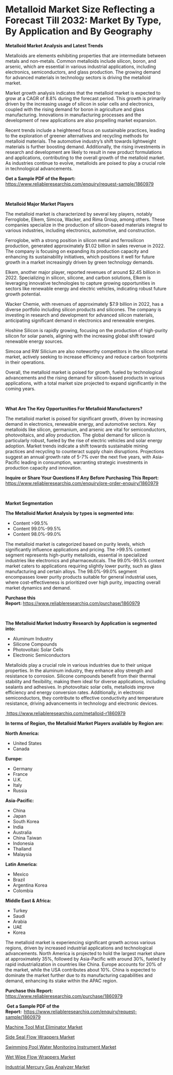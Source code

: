 <p><h1>Metalloid Market Size Reflecting a Forecast Till 2032: Market By Type, By Application and By Geography</h1></p><p><strong>Metalloid Market Analysis and Latest Trends</strong></p>
<p><p>Metalloids are elements exhibiting properties that are intermediate between metals and non-metals. Common metalloids include silicon, boron, and arsenic, which are essential in various industrial applications, including electronics, semiconductors, and glass production. The growing demand for advanced materials in technology sectors is driving the metalloid market. </p><p>Market growth analysis indicates that the metalloid market is expected to grow at a CAGR of 8.8% during the forecast period. This growth is primarily driven by the increasing usage of silicon in solar cells and electronics, coupled with the rising demand for boron in agriculture and glass manufacturing. Innovations in manufacturing processes and the development of new applications are also propelling market expansion.</p><p>Recent trends include a heightened focus on sustainable practices, leading to the exploration of greener alternatives and recycling methods for metalloid materials. The automotive industry’s shift towards lightweight materials is further boosting demand. Additionally, the rising investments in research and development are likely to result in new product formulations and applications, contributing to the overall growth of the metalloid market. As industries continue to evolve, metalloids are poised to play a crucial role in technological advancements.</p></p>
<p><strong>Get a Sample PDF of the Report:&nbsp;</strong> <a href="https://www.reliableresearchiq.com/enquiry/request-sample/1860979?utm_campaign=1137&utm_medium=2&utm_source=Github&utm_content=ia&utm_term=28022025&utm_id=metalloid">https://www.reliableresearchiq.com/enquiry/request-sample/1860979</a></p>
<p>&nbsp;</p>
<p><strong>Metalloid Major Market Players</strong></p>
<p><p>The metalloid market is characterized by several key players, notably Ferroglobe, Elkem, Simcoa, Wacker, and Rima Group, among others. These companies specialize in the production of silicon-based materials integral to various industries, including electronics, automotive, and construction.</p><p>Ferroglobe, with a strong position in silicon metal and ferrosilicon production, generated approximately $1.02 billion in sales revenue in 2022. The company is focusing on expanding its production capacity and enhancing its sustainability initiatives, which positions it well for future growth in a market increasingly driven by green technology demands.</p><p>Elkem, another major player, reported revenues of around $2.45 billion in 2022. Specializing in silicon, silicone, and carbon solutions, Elkem is leveraging innovative technologies to capture growing opportunities in sectors like renewable energy and electric vehicles, indicating robust future growth potential.</p><p>Wacker Chemie, with revenues of approximately $7.9 billion in 2022, has a diverse portfolio including silicon products and silicones. The company is investing in research and development for advanced silicon materials, anticipating significant demand in electronics and renewable energies.</p><p>Hoshine Silicon is rapidly growing, focusing on the production of high-purity silicon for solar panels, aligning with the increasing global shift toward renewable energy sources.</p><p>Simcoa and RW Silicium are also noteworthy competitors in the silicon metal market, actively seeking to increase efficiency and reduce carbon footprints in their operations.</p><p>Overall, the metalloid market is poised for growth, fueled by technological advancements and the rising demand for silicon-based products in various applications, with a total market size projected to expand significantly in the coming years.</p></p>
<p>&nbsp;</p>
<p><strong>What Are The Key Opportunities For Metalloid Manufacturers?</strong></p>
<p><p>The metalloid market is poised for significant growth, driven by increasing demand in electronics, renewable energy, and automotive sectors. Key metalloids like silicon, germanium, and arsenic are vital for semiconductors, photovoltaics, and alloy production. The global demand for silicon is particularly robust, fueled by the rise of electric vehicles and solar energy adoption. Market trends indicate a shift towards sustainable mining practices and recycling to counteract supply chain disruptions. Projections suggest an annual growth rate of 5-7% over the next five years, with Asia-Pacific leading in consumption, warranting strategic investments in production capacity and innovation.</p></p>
<p><strong>Inquire or Share Your Questions If Any Before Purchasing This Report:</strong> <a href="https://www.reliableresearchiq.com/enquiry/pre-order-enquiry/1860979?utm_campaign=1137&utm_medium=2&utm_source=Github&utm_content=ia&utm_term=28022025&utm_id=metalloid">https://www.reliableresearchiq.com/enquiry/pre-order-enquiry/1860979</a></p>
<p>&nbsp;</p>
<p><strong>Market Segmentation</strong></p>
<p><strong>The Metalloid Market Analysis by types is segmented into:</strong></p>
<p><ul><li>Content >99.5%</li><li>Content 99.0%-99.5%</li><li>Content 98.0%-99.0%</li></ul></p>
<p><p>The metalloid market is categorized based on purity levels, which significantly influence applications and pricing. The >99.5% content segment represents high-purity metalloids, essential in specialized industries like electronics and pharmaceuticals. The 99.0%-99.5% content market caters to applications requiring slightly lower purity, such as glass manufacturing and certain alloys. The 98.0%-99.0% segment encompasses lower purity products suitable for general industrial uses, where cost-effectiveness is prioritized over high purity, impacting overall market dynamics and demand.</p></p>
<p><strong>Purchase this Report:&nbsp;</strong><a href="https://www.reliableresearchiq.com/purchase/1860979?utm_campaign=1137&utm_medium=2&utm_source=Github&utm_content=ia&utm_term=28022025&utm_id=metalloid">https://www.reliableresearchiq.com/purchase/1860979</a></p>
<p>&nbsp;</p>
<p><strong>The Metalloid Market Industry Research by Application is segmented into:</strong></p>
<p><ul><li>Aluminum Industry</li><li>Silicone Compounds</li><li>Photovoltaic Solar Cells</li><li>Electronic Semiconductors</li></ul></p>
<p><p>Metalloids play a crucial role in various industries due to their unique properties. In the aluminum industry, they enhance alloy strength and resistance to corrosion. Silicone compounds benefit from their thermal stability and flexibility, making them ideal for diverse applications, including sealants and adhesives. In photovoltaic solar cells, metalloids improve efficiency and energy conversion rates. Additionally, in electronic semiconductors, they contribute to effective conductivity and temperature resistance, driving advancements in technology and electronic devices.</p></p>
<p><a href="https://www.reliableresearchiq.com/metalloid-r1860979?utm_campaign=1137&utm_medium=2&utm_source=Github&utm_content=ia&utm_term=28022025&utm_id=metalloid">&nbsp;https://www.reliableresearchiq.com/metalloid-r1860979</a></p>
<p><strong>In terms of Region, the Metalloid Market Players available by Region are:</strong></p>
<p>
    <p> <strong> North America: </strong>
        <ul>
            <li>United States</li>
            <li>Canada</li>
        </ul>
        </p> 
    <p> <strong> Europe: </strong>
        <ul>
            <li>Germany</li>
            <li>France</li>
            <li>U.K.</li>
            <li>Italy</li>
            <li>Russia</li>
        </ul>
        </p> 
    <p> <strong> Asia-Pacific: </strong>
        <ul>
            <li>China</li>
            <li>Japan</li>
            <li>South Korea</li>
            <li>India</li>
            <li>Australia</li>
            <li>China Taiwan</li>
            <li>Indonesia</li>
            <li>Thailand</li>
            <li>Malaysia</li>
        </ul>
        </p> 
    <p> <strong> Latin America: </strong>
        <ul>
            <li>Mexico</li>
            <li>Brazil</li>
            <li>Argentina Korea</li>
            <li>Colombia</li>
        </ul>
        </p> 
    <p> <strong> Middle East & Africa: </strong>
        <ul>
            <li>Turkey</li>
            <li>Saudi</li>
            <li>Arabia</li>
            <li>UAE</li>
            <li>Korea</li>
        </ul>
    </p>
    </p>
<p><p>The metalloid market is experiencing significant growth across various regions, driven by increased industrial applications and technological advancements. North America is projected to hold the largest market share at approximately 35%, followed by Asia-Pacific with around 30%, fueled by rapid industrialization in countries like China. Europe accounts for 20% of the market, while the USA contributes about 10%. China is expected to dominate the market further due to its manufacturing capabilities and demand, enhancing its stake within the APAC region.</p></p>
<p><strong>Purchase this Report: </strong><a href="https://www.reliableresearchiq.com/purchase/1860979?utm_campaign=1137&utm_medium=2&utm_source=Github&utm_content=ia&utm_term=28022025&utm_id=metalloid">https://www.reliableresearchiq.com/purchase/1860979</a></p>
<p>&nbsp;<strong>Get a Sample PDF of the Report:&nbsp;&nbsp;</strong><a href="https://www.reliableresearchiq.com/enquiry/request-sample/1860979?utm_campaign=1137&utm_medium=2&utm_source=Github&utm_content=ia&utm_term=28022025&utm_id=metalloid">https://www.reliableresearchiq.com/enquiry/request-sample/1860979</a></p>
<p><strong></strong></p>
<p><p><a href="https://github.com/NargisHussain75/Market-Research-Report-List-1/blob/main/machine-tool-mist-eliminator-market.md?utm_campaign=1137&utm_medium=2&utm_source=Github&utm_content=ia&utm_term=28022025&utm_id=metalloid">Machine Tool Mist Eliminator Market</a></p><p><a href="https://github.com/raynopellekz/Market-Research-Report-List-1/blob/main/side-seal-flow-wrappers-market.md?utm_campaign=1137&utm_medium=2&utm_source=Github&utm_content=ia&utm_term=28022025&utm_id=metalloid">Side Seal Flow Wrappers Market</a></p><p><a href="https://github.com/hillsmyung726/Market-Research-Report-List-1/blob/main/swimming-pool-water-monitoring-instrument-market.md?utm_campaign=1137&utm_medium=2&utm_source=Github&utm_content=ia&utm_term=28022025&utm_id=metalloid">Swimming Pool Water Monitoring Instrument Market</a></p><p><a href="https://github.com/lylyparadise/Market-Research-Report-List-6/blob/main/wet-wipe-flow-wrappers-market.md?utm_campaign=1137&utm_medium=2&utm_source=Github&utm_content=ia&utm_term=28022025&utm_id=metalloid">Wet Wipe Flow Wrappers Market</a></p><p><a href="https://github.com/FlorianWolf90/Market-Research-Report-List-1/blob/main/industrial-mercury-gas-analyzer-market.md?utm_campaign=1137&utm_medium=2&utm_source=Github&utm_content=ia&utm_term=28022025&utm_id=metalloid">Industrial Mercury Gas Analyzer Market</a></p></p>